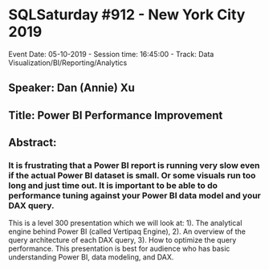 # SQLSaturday #912 - New York City 2019
Event Date: 05-10-2019 - Session time: 16:45:00 - Track: Data Visualization/BI/Reporting/Analytics
## Speaker: Dan (Annie) Xu
## Title: Power BI Performance Improvement
## Abstract:
### It is frustrating that a Power BI report is running very slow even if the actual Power BI dataset is small. Or some visuals run too long and just time out. It is important to be able to do performance tuning against your Power BI data model and your DAX query. 
This is a level 300 presentation which we will look at:
1). The analytical engine behind Power BI (called Vertipaq Engine), 
2). An overview of the query architecture of each DAX query,
3). How to optimize the query performance. 
This presentation is best for audience who has basic understanding Power BI, data modeling, and DAX.
